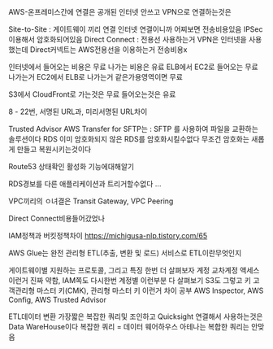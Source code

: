 

AWS-온프레미스간에 연결은 공개된 인터넷 안쓰고 VPN으로 연결하는것은

Site-to-Site : 게이트웨이 끼리 연결 인터넷 연결이니까 어찌보면 전송비용있음 IPSec이용해서 암호화되어있음
Direct Connect : 전용선 사용하는거 VPN은 인터넷을 사용했는데 Direct커넥트는 AWS전용선을 이용하는거 전송비용x


인터넷에서 들어오는 비용은 무료
나가는 비용은 유료
ELB에서 EC2로 들어오는 무료 나가는거 
EC2에서 ELB로 나가는거 같은가용영역이면 무료

S3에서 CloudFront로 가는것은 무료 들어오는것은 유료


8 - 22번, 서명된 URL과, 미리서명된 URL차이 

Trusted Advisor
AWS Transfer for SFTP는 : SFTP 를 사용하여 파일을 교환하는 솔루션이다
RDS 이미 암호화되지 않은 RDS를 암호화시킬수없다 무조건 암호화는 새롭게 만들고 복원시키는것이다

Route53 상태확인 활성화 기능에대해알기


RDS경보를 다른 애플리케이션과 트리거할수없다 ... 

VPC끼리의 ㅇ녀결은 Transit Gateway, VPC Peering

Direct Connect비용들어갔었나


IAM정책과 버킷정책차이
https://michigusa-nlp.tistory.com/65



AWS Glue는 완전 관리형 ETL(추출, 변환 및 로드) 서비스로 ETL이란무엇인지


게이트웨이별 지원하는 프로토콜, 그리고 특징 한번 더 살펴보자
계정 교차계정 액세스 이런거 진짜  약함, IAM쪽도 다시한번 계정별 이런부분 다 살펴보기 S3도 그렇고 
키 고객관리형 마스터 키(CMK), 관리형 마스터 키 이런거 차이 공부
AWS Inspector, AWS Config, AWS Trusted Advisor

ETL데이터 변환 
가장짧은 복잡한 쿼리및 조인하고 Quicksight 연결해서 사용하는것은 Data WareHouse이다
복잡한 쿼리 = 데이터 웨어하우스 
아테나는 복합한 쿼리는 안맞음
